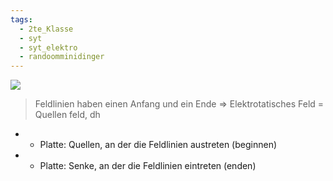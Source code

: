 ```yaml
---
tags:
  - 2te_Klasse
  - syt
  - syt_elektro
  - randoomminidinger
---
```

![](Zur%20Erinnerung%20Plattenkondensator%2025-04-2024-38.excalidraw.svg)
> Feldlinien haben einen Anfang und ein Ende ⇒ Elektrotatisches Feld = Quellen feld, dh

+ + Platte: Quellen, an der die Feldlinien austreten (beginnen)
+ - Platte: Senke, an der die Feldlinien eintreten (enden) 